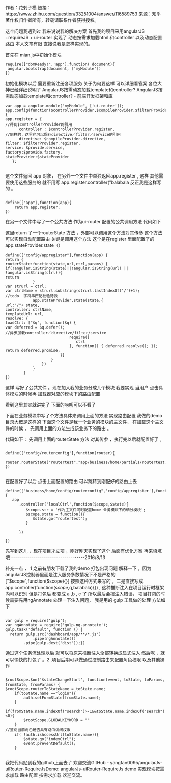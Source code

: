  作者：花剌子模
 链接：https://www.zhihu.com/question/33251004/answer/116589753
 来源：知乎
 著作权归作者所有，转载请联系作者获得授权。

 这个问题我遇到过 我来说说我的解决方案
 首先我的项目采用angularJS +requireJS + ui-router
 实现了 动态按需求加载html 和controller 以及动态配置路由
 本人文笔有限 直接说我是怎样实现的。

  首先在 mian.js中初始化模块
  
 ```
 require(["domReady!",'app'],function( document){
  angular.bootstrap(document, ['myModule'])
 })
 ```
 
 
 初始化模块以后 需要重新注册各项服务 关于为何要这样 可以详细看答案 各位大神已经详细说明了
 AngularJS按需动态加载template和controller? 
AngularJS按需动态加载template和controller? - 前端开发框架和库

```
var app = angular.module("myModule", ['ui.router']);
app.config(function($controllerProvider,$compileProvider,$filterProvider,$provide,$stateProvider){
app.register = {
//得到$controllerProvider的引用
      controller : $controllerProvider.register,
//同样的，这里也可以保存directive／filter／service的引用
      directive: $compileProvider.directive,
filter: $filterProvider.register,
service: $provide.service,
factory:$provide.factory,
stateProvider:$stateProvider
   };
   
```
   
   
这个文件返回 app 对象， 在另外一个文件中单独返回app.register , 这样 其他需要使用这些服务的 就不用写 app.register.controller("balabala 反正我是这样写的 。

```

define(["app"],function(app){
    return app.register;
}) 

```


在另一个文件中写了一个公共方法 作为ui-router 配置的公共调用方法
代码如下

这里return 了一个routerState 方法 ，外部可以调用这个方法对其传参 这个方法可以实现自动配置路由
关键是调用这个方法 这个是在register 里面配置了的app.stateProvider.state（）

```
define(["config/appregister"],function(app) {
return {
routerState:function(state,url,ctrl,params) {
if(!angular.isString(state)||!angular.isString(url) || !angular.isString(ctrl)){
return
            }
var strurl = ctrl;
var ctrlName = strurl.substring(strurl.lastIndexOf('/')+1);
//todo  字符串匹配校验待做
            app.stateProvider.state(state,{
url:"/"+ state,
controller: ctrlName,
templateUrl: url,
resolve: {
loadCtrl: ["$q", function($q) {
var deferred = $q.defer();
//异步加载controller／directive/filter/service
                            require([
                               ctrl
                            ], function() { deferred.resolve(); });
return deferred.promise;
                        }]
                    }
                })
            }
        }
})

```
这样 写好了公共文件 。现在加入我的业务分成几个模块 
我要实现 当用户 点击具体模块的时候再 加载器对应的模块下的路由配置


看到这里其实就讲完了 下面的唠叨可以不看了 

下面在业务模块中写了个方法具体来调用上面的方法 实现路由配置
我做的demo 目录大概是这样的
下面这个文件是我一个业务的模块的主文件， 在加载这个主文件的时候 ， 先调用上面的方法生成该业务下的路由 。

代码如下：
先调用上面的routerState 方法 对其传参 ，执行完以后就配置好了 。

```

define(['config/routerconfig'],function(router){
            router.routerState("routertest","app/business/home/partials/routertest.html","business/home/controllers/routertestCtrl");
})


```

在配置好了以后 点击上面配置的路由 可以跳转到刚配好的路由上去 

```
define(["business/home/config/routerconfig",'config/appregister'],function(routercongfig,app){
   app
      .controller('localCtrl',function($scope,$state){
         $scope.str = '作为主文件同时配置home 业务模块下的细分模块';
         $scope.state = function(){
            $state.go("routertest");
         }

      })

})

```


先写到这儿 ，现在项目才立项 ，刚好昨天实现了这个 后面有优化方案 再来填坑吧 
------------------------------------2016/8/13



补充一点 ，  1   之前有朋友下载了我的demo 打包出现问题 解释一下 ，因为angularJS控制器里面是注入服务多数情况下不是严格的 ["$scope",function($scope){}] 按照这种方式来写的 ，二是直接写成 app.controller(function($scope,$q,balabala){}) , 这种推断注入在项目运行时框架内可以识别 但是打包后 都变成 a ,b , c 了 所以最后会报注入错误， 项目打包的时候需要先用ngAnnotate  处理一下注入问题， 我是用的 gulp 工具做的处理  方法如下

```

var gulp = require('gulp');
var ngAnnotate = require('gulp-ng-annotate');
gulp.task('default', function () { 
  return gulp.src('dashboard/app/**/*.js')
      		.pipe(ngAnnotate())        
		.pipe(gulp.dest('dist'));})
```
				
通过这个任务流处理以后 就可以将原来推断注入全部转换成显式注入 然后呢  ，就可以愉快的打包了 。2 ,项目后期可以做通过控制路由来配置角色权限 以及其他操作 
				
```

$rootScope.$on('$stateChangeStart', function(event, toState, toParams, fromState, fromParams) {
$rootScope.routerToStateName = toState.name;
    if(toState.name =="login"){
        auth.setFormState(fromState.name);
    }
    if(fromState.name.indexOf("search")>-1&&toState.name.indexOf("search")<0){
        $rootScope.GLOBALKEYWORD = ""
    }
//鉴别当前角色是否具有路由访问权限
    if( !auth.isAccessUrl(toState.name)){
        $state.go("indexCtrl");
        event.preventDefault();
    }
    
 ```

我把代码贴到我的github上面去了 欢迎交流GitHub - yangfan0095/angularJs-uiRouter-RequireJsDemo: angularJs-uiRouter-RequireJs  demo  实现模块按需求加载  路由配置 按需求加载 欢迎交流。

